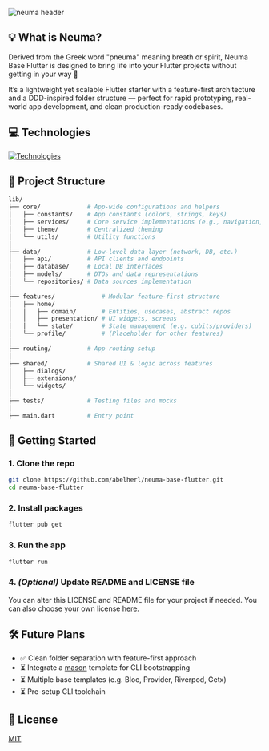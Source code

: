 ![neuma header](https://res.cloudinary.com/dp3fqnmmg/image/upload/v1752827195/GitHub_-_Neuma_Base_Flutter_1_fpg9be.png)

## 💡 What is Neuma?
Derived from the Greek word "pneuma" meaning breath or spirit, Neuma Base Flutter is designed to bring life into your Flutter projects without getting in your way 🤩

It’s a lightweight yet scalable Flutter starter with a feature-first architecture and a DDD-inspired folder structure — perfect for rapid prototyping, real-world app development, and clean production-ready codebases.

## 💻 Technologies
[![Technologies](https://skillicons.dev/icons?i=dart,flutter)](https://skillicons.dev)

## 🧱 Project Structure

```bash
lib/
├── core/             # App-wide configurations and helpers
│   ├── constants/    # App constants (colors, strings, keys)
│   ├── services/     # Core service implementations (e.g., navigation, logging)
│   ├── theme/        # Centralized theming
│   └── utils/        # Utility functions
│
├── data/             # Low-level data layer (network, DB, etc.)
│   ├── api/          # API clients and endpoints
│   ├── database/     # Local DB interfaces
│   ├── models/       # DTOs and data representations
│   └── repositories/ # Data sources implementation
│
├── features/             # Modular feature-first structure
│   ├── home/
│   │   ├── domain/       # Entities, usecases, abstract repos
│   │   ├── presentation/ # UI widgets, screens
│   │   └── state/        # State management (e.g. cubits/providers)
│   └── profile/          # (Placeholder for other features)
│
├── routing/          # App routing setup
│
├── shared/           # Shared UI & logic across features
│   ├── dialogs/
│   ├── extensions/
│   └── widgets/
│
├── tests/            # Testing files and mocks
│
├── main.dart         # Entry point
```

## 🚀 Getting Started

### 1. Clone the repo
```bash
git clone https://github.com/abelherl/neuma-base-flutter.git
cd neuma-base-flutter
```

### 2. Install packages
```bash
flutter pub get
```

### 3. Run the app
```bash
flutter run
```

### 4. *(Optional)* Update README and LICENSE file
You can alter this LICENSE and README file for your project if needed. You can also choose your own license [here.](https://choosealicense.com/)

## 🛠️ Future Plans
* ✅ Clean folder separation with feature-first approach
* ⏳ Integrate a [mason](https://github.com/felangel/mason) template for CLI bootstrapping
* ⏳ Multiple base templates (e.g. Bloc, Provider, Riverpod, Getx)
* ⏳ Pre-setup CLI toolchain

## 📄 License
[MIT](./LICENSE)
